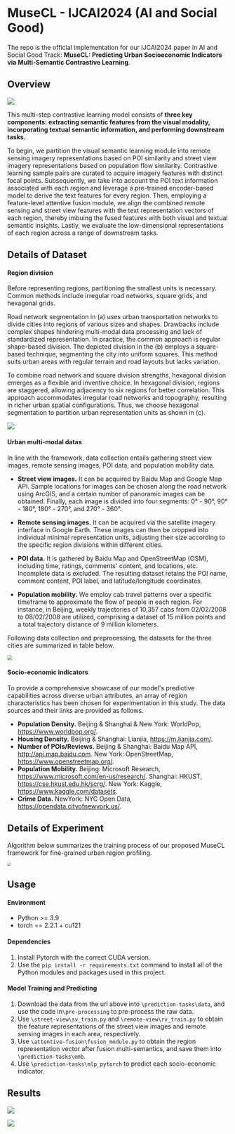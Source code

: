 # MuseCL - IJCAI2024 (AI and Social Good)

The repo is the official implementation for our IJCAI2024 paper in AI and Social Good Track: **MuseCL: Predicting Urban Socioeconomic Indicators via Multi-Semantic Contrastive Learning**.

## Overview

![](pic/framework.jpg)

This multi-step contrastive learning model consists of **three key components: extracting semantic features from the visual modality, incorporating textual semantic information, and performing downstream tasks.**

To begin, we partition the visual semantic learning module into remote sensing imagery representations based on POI similarity and street view imagery representations based on population flow similarity. Contrastive learning sample pairs are curated to acquire imagery features with distinct focal points. Subsequently, we take into account the POI text information associated with each region and leverage a pre-trained encoder-based model to derive the text features for every region. Then, employing a feature-level attentive fusion module, we align the combined remote sensing and street view features with the text representation vectors of each region, thereby imbuing the fused features with both visual and textual semantic insights. Lastly, we evaluate the low-dimensional representations of each region across a range of downstream tasks.

## Details of Dataset

#### Region division

Before representing regions, partitioning the smallest units is necessary. Common methods include irregular road networks, square grids, and hexagonal grids.

Road network segmentation in (a) uses urban transportation networks to divide cities into regions of various sizes and shapes. Drawbacks include complex shapes hindering multi-modal data processing and lack of standardized representation. In practice, the common approach is regular shape-based division. The depicted division in the (b) employs a square-based technique, segmenting the city into uniform squares. This method suits urban areas with regular terrain and road layouts but lacks variation.

To combine road network and square division strengths, hexagonal division emerges as a flexible and inventive choice. In hexagonal division, regions are staggered, allowing adjacency to six regions for better correlation. This approach accommodates irregular road networks and topography, resulting in richer urban spatial configurations. Thus, we choose hexagonal segmentation to partition urban representation units as shown in (c).

![](pic/region_split.jpg)

#### Urban multi-modal datas

In line with the framework, data collection entails gathering street view images, remote sensing images, POI data, and population mobility data.

- **Street view images.** It can be acquired by Baidu Map and Google Map API. Sample locations for images can be chosen along the road network using ArcGIS, and a certain number of panoramic images can be obtained. Finally, each image is divided into four segments: 0° - 90°, 90° - 180°, 180° - 270°, and 270° - 360°.

- **Remote sensing images.** It can be acquired via the satellite imagery interface in Google Earth. These images can then be cropped into individual minimal representation units, adjusting their size according to the specific region divisions within different cities.

- **POI data.** It is gathered by Baidu Map and OpenStreetMap (OSM), including time, ratings, comments' content, and locations, etc. Incomplete data is excluded. The resulting dataset retains the POI name, comment content, POI label, and latitude/longitude coordinates.

- **Population mobility.** We employ cab travel patterns over a specific timeframe to approximate the flow of people in each region. For instance, in Beijing, weekly trajectories of 10,357 cabs from 02/02/2008 to 08/02/2008 are utilized, comprising a dataset of 15 million points and a total trajectory distance of 9 million kilometers.

Following data collection and preprocessing, the datasets for the three cities are summarized in table below. 

<img src="pic/dataset_statistics.jpg" style="zoom:70%;" />

#### Socio-economic indicators

To provide a comprehensive showcase of our model's predictive capabilities across diverse urban attributes, an array of region characteristics has been chosen for experimentation in this study. The data sources and their links are provided as follows.

- **Population Density.** Beijing \& Shanghai \& New York: WorldPop, https://www.worldpop.org/.
- **Housing Density.** Beijing \& Shanghai: Lianjia, https://m.lianjia.com/.
- **Number of POIs/Reviews.** Beijing \& Shanghai: Baidu Map API, http://api.map.baidu.com. New York: OpenStreetMap, https://www.openstreetmap.org/.
- **Population Mobility.** Beijing: Microsoft Research, https://www.microsoft.com/en-us/research/. Shanghai: HKUST, https://cse.hkust.edu.hk/scrg/. New York: Kaggle, https://www.kaggle.com/datasets.
- **Crime Data.** NewYork: NYC Open Data, https://opendata.cityofnewyork.us/.

## Details of Experiment

Algorithm below summarizes the training process of our proposed MuseCL framework for fine-grained urban region profiling.

<img src="pic/algorithm.jpg" style="zoom:50%;" />

## Usage

#### Environment

- Python >= 3.9
- torch == 2.2.1 + cu121

#### Dependencies

1. Install Pytorch with the correct CUDA version.
2. Use the `pip install -r requirements.txt` command to install all of the Python modules and packages used in this project.

#### Model Training and Predicting

1. Download the data from the url above into `\prediction-tasks\data`, and use the code in`\pre-processing` to pre-process the raw data.
2. Use `\street-view\sv_train.py` and `\remote-view\rv_train.py` to obtain the feature representations of the street view images and remote sensing images in each area, respectively.
3. Use `\attentive-fusion\fusion_module.py` to obtain the region representation vector after fusion multi-semantics, and save them into `\prediction-tasks\emb`.
4. Use `\prediction-tasks\mlp_pytorch` to predict each socio-economic indicator.

## Results

![](pic/result1.jpg)

![](pic/result2.jpg)

